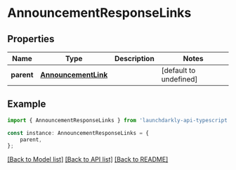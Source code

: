# AnnouncementResponseLinks


## Properties

Name | Type | Description | Notes
------------ | ------------- | ------------- | -------------
**parent** | [**AnnouncementLink**](AnnouncementLink.md) |  | [default to undefined]

## Example

```typescript
import { AnnouncementResponseLinks } from 'launchdarkly-api-typescript';

const instance: AnnouncementResponseLinks = {
    parent,
};
```

[[Back to Model list]](../README.md#documentation-for-models) [[Back to API list]](../README.md#documentation-for-api-endpoints) [[Back to README]](../README.md)
